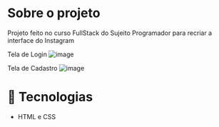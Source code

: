 # Sobre o projeto

Projeto feito no curso FullStack do Sujeito Programador para recriar a interface do Instagram


Tela de Login
![image](https://github.com/Douglas-Sousa0/clone-instagram/assets/66291005/321424a6-e201-4ab6-b9c6-b51678f4f24b)

Tela de Cadastro
![image](https://github.com/Douglas-Sousa0/clone-instagram/assets/66291005/94bd6405-500c-426f-9532-03825d6c6bde)

# 🔧 Tecnologias

- HTML e CSS
